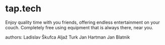 # tap.tech

Enjoy quality time with you friends, offering endless entertainment on your couch. Completely free using equipment that is always there, near you.


authors:
Ladislav Škufca
Aljaž Turk
Jan Hartman
Jan Blatnik